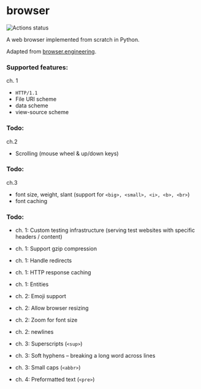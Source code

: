 # browser

![Actions status](https://github.com/KevinL10/browser/actions/workflows/CI.yml/badge.svg)


A web browser implemented from scratch in Python.


Adapted from [browser.engineering](https://browser.engineering/).



### Supported features:

ch. 1
- `HTTP/1.1`
- File URI scheme
- data scheme
- view-source scheme


### Todo:

ch.2 
- Scrolling (mouse wheel & up/down keys)

### Todo:



ch.3 
- font size, weight, slant (support for `<big>, <small>, <i>, <b>, <br>`)
- font caching

### Todo:
- ch. 1: Custom testing infrastructure (serving test websites with specific headers / content)
- ch. 1: Support gzip compression
- ch. 1: Handle redirects
- ch. 1: HTTP response caching
- ch. 1: Entities

- ch. 2: Emoji support
- ch. 2: Allow browser resizing
- ch. 2: Zoom for font size
- ch. 2: newlines

- ch. 3: Superscripts (`<sup>`)
- ch. 3: Soft hyphens – breaking a long word across lines
- ch. 3: Small caps (`<abbr>`)
- ch. 4: Preformatted text (`<pre>`)